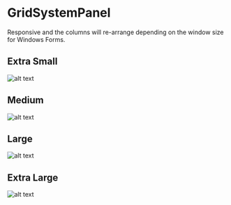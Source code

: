 # GridSystemPanel
Responsive and the columns will re-arrange depending on the window size for Windows Forms.

## Extra Small
![alt text](https://i.imgur.com/o0a2OMe.png)

## Medium
![alt text](https://i.imgur.com/YBUCLyM.png)

## Large
![alt text](https://i.imgur.com/ovHP1um.png)

## Extra Large
![alt text](https://i.imgur.com/jnl1weu.png)
